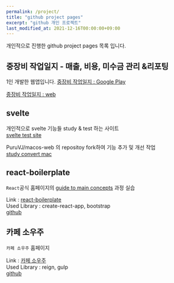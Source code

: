 ```yaml
---
permalink: /project/
title: "github project pages"
excerpt: "github 개인 프로젝트"
last_modified_at: 2021-12-16T00:00:00+09:00
---
```


개인적으로 진행한 github project pages 목록 입니다.

## 중장비 작업일지 - 매출, 비용, 미수금 관리 &리포팅

1인 개발한 웹앱입니다.
[중장비 작업일지 : Google Play](https://play.google.com/store/apps/details?id=com.moregorenine.moremong&hl=ko&gl=US)

[중장비 작업일지 : web](https://moremong.com/)

## svelte

개인적으로 svelte 기능들 study & test 하는 사이트  
[svelte test site](https://moregorenine.github.io/test-svelte/)

PuruVJ/macos-web 의 repositoy fork하여 기능 추가 및 개선 작업  
[study convert mac](https://moregorenine.github.io/macos-web/)

## react-boilerplate

`React`공식 홈페이지의 [guide to main concepts](https://reactjs.org/docs/hello-world.html) 과정 실습

Link : [react-boilerplate](https://moregorenine.github.io/react-boilerplate)  
Used Library : create-react-app, bootstrap  
[github](https://github.com/moregorenine/react-boilerplate)

## 카페 소우주

`카페 소우주` 홈페이지

Link : [카페 소우주](https://cafemicrocosmos.github.io/)  
Used Library : reign, gulp  
[github](https://github.com/cafemicrocosmos/cafemicrocosmos.github.io)
